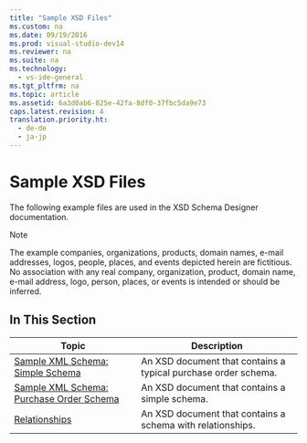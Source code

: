 ```yaml
---
title: "Sample XSD Files"
ms.custom: na
ms.date: 09/19/2016
ms.prod: visual-studio-dev14
ms.reviewer: na
ms.suite: na
ms.technology: 
  - vs-ide-general
ms.tgt_pltfrm: na
ms.topic: article
ms.assetid: 6a3d0ab6-825e-42fa-8df0-37fbc5da9e73
caps.latest.revision: 4
translation.priority.ht: 
  - de-de
  - ja-jp
---
```

# Sample XSD Files
The following example files are used in the XSD Schema Designer documentation.  
  
> [!NOTE]
>  The example companies, organizations, products, domain names, e-mail addresses, logos, people, places, and events depicted herein are fictitious. No association with any real company, organization, product, domain name, e-mail address, logo, person, places, or events is intended or should be inferred.  
  
## In This Section  
  
|Topic|Description|  
|-----------|-----------------|  
|[Sample XML Schema: Simple Schema](../vs140/Sample-XSD-File--Purchase-Order-Schema.md)|An XSD document that contains a typical purchase order schema.|  
|[Sample XML Schema: Purchase Order Schema](../vs140/Sample-XSD-File--Simple-Schema.md)|An XSD document that contains a simple schema.|  
|[Relationships](../vs140/Sample-XSD-File--Relationships.md)|An XSD document that contains a schema with relationships.|